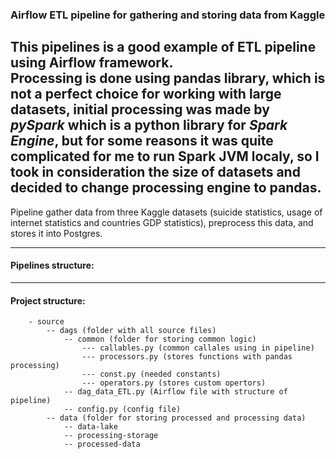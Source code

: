 ### Airflow ETL pipeline for gathering and storing data from Kaggle

This pipelines is a good example of ETL pipeline using Airflow framework.  
Processing is done using pandas library, which is not a perfect choice for working with large datasets,
initial processing was made by *pySpark* which is a python library for *Spark Engine*, but for some reasons it was 
quite complicated for me to run Spark JVM localy, so I took in consideration the size of datasets and decided to change processing engine to 
pandas.
-----------------------------------

Pipeline gather data from three Kaggle datasets (suicide statistics, usage of internet statistics and countries GDP statistics), preprocess this data, 
and stores it into Postgres.

----------------------------------

#### Pipelines structure:




-------------------------------------
#### Project structure:
        - source
            -- dags (folder with all source files)
                -- common (folder for storing common logic)
                    --- callables.py (common callales using in pipeline)
                    --- processors.py (stores functions with pandas processing)
                    --- const.py (needed constants)
                    --- operators.py (stores custom opertors)
                -- dag_data_ETL.py (Airflow file with structure of pipeline)
                -- config.py (config file)
            -- data (folder for storing processed and processing data)
                -- data-lake
                -- processing-storage
                -- processed-data
